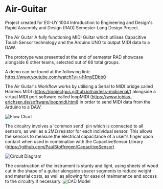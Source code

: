 # Air-Guitar
Project created for EG-UY 1004 Introduction to Engineering and Design's Rapid Assembly and Design (RAD) Semester-Long Design Project.

The Air Guitar A fully functioning MIDI Guitar which utilises Capacitive Touch Sensor technology and the Arduino UNO to output MIDI data to a DAW.

The prototype was presented at the end of semester RAD showcase alongside 6 other teams, selected out of 66 total groups.

A demo can be found at the following link: https://www.youtube.com/watch?v=r-h1myEDbb0

The Air Guitar's Workflow works by utilising a Serial to MIDI bridge called Hairless MIDI (https://projectgus.github.io/hairless-midiserial/) alongside a virtual MIDI port software called loopMIDI (https://www.tobias-erichsen.de/software/loopmidi.html) in order to send MIDI data from the Arduino to a DAW.

![Flow Chart](https://user-images.githubusercontent.com/59224547/227822123-f987106e-526c-4bcf-bfb4-4dc2a9d48f9b.jpeg)


The circuitry involves a 'common send' pin which is connected to all sensors, as well as a 2MΩ resistor for each individual sensor. This allows the sensors to measure the electrical capacitance of a user's finger upon contact when used in combination with the CapactiveSensor Library (https://github.com/PaulStoffregen/CapacitiveSensor).


![Circuit Diagram](https://user-images.githubusercontent.com/59224547/227822723-c28f9dfa-b48e-4d13-b3ff-c7b154a67e5b.png)


The construction of the instrument is sturdy and light, using sheets of wood cut in the shape of a guitar alongside spacer segments to reduce weight and material costs, as well as allowing for ease of maintenance and access to the circuitry if necessary.
![CAD Model](https://user-images.githubusercontent.com/59224547/227823453-a779e33b-d81f-4b35-be59-0225d275cd91.png)
